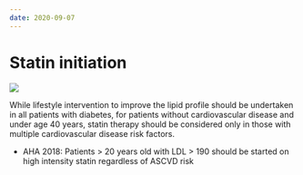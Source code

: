 ```yaml
---
date: 2020-09-07
---
```


# Statin initiation

<!-- statin initiation therapy when -->

![](https://photos.thisispiggy.com/file/wikiFiles/image-20191224104733519.png)

While lifestyle intervention to improve the lipid profile should be undertaken in all patients with diabetes, for patients without cardiovascular disease and under age 40 years, statin therapy should be considered only in those with multiple cardiovascular disease risk factors.

- AHA 2018: Patients > 20 years old with LDL > 190 should be started on high intensity statin regardless of ASCVD risk
